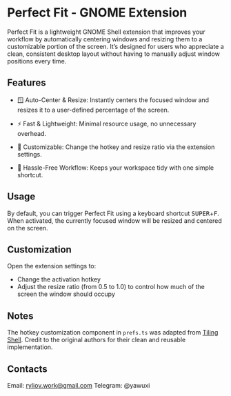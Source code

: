 # Perfect Fit - GNOME Extension

Perfect Fit is a lightweight GNOME Shell extension that improves your workflow by automatically centering windows and resizing them to a customizable portion of the screen. It’s designed for users who appreciate a clean, consistent desktop layout without having to manually adjust window positions every time.

## Features
- 🪟 Auto-Center & Resize: Instantly centers the focused window and resizes it to a user-defined percentage of the screen.

- ⚡ Fast & Lightweight: Minimal resource usage, no unnecessary overhead.

- 🔧 Customizable: Change the hotkey and resize ratio via the extension settings.

- 🧘 Hassle-Free Workflow: Keeps your workspace tidy with one simple shortcut.

## Usage
By default, you can trigger Perfect Fit using a keyboard shortcut <kbd>SUPER</kbd>+<kbd>F</kbd>. When activated, the currently focused window will be resized and centered on the screen.

## Customization
Open the extension settings to:
- Change the activation hotkey
- Adjust the resize ratio (from 0.5 to 1.0) to control how much of the screen the window should occupy

## Notes
The hotkey customization component in `prefs.ts` was adapted from [Tiling Shell](https://github.com/domferr/tilingshell). Credit to the original authors for their clean and reusable implementation.

## Contacts
Email: ryliov.work@gmail.com
Telegram: @yawuxi
